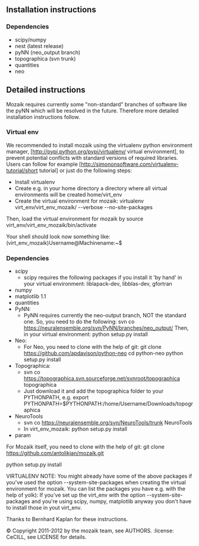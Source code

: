 ## Installation instructions

### Dependencies
* scipy/numpy
* nest (latest release)
* pyNN (neo_output branch)
* topographica (svn trunk)
* quantities 
* neo

## Detailed instructions

Mozaik requires currently some "non-standard" branches of software like the
pyNN which will be resolved in the future. Therefore more detailed installation
instructions follow.

### Virtual env

We recommended to install mozaik using the virtualenv python environment manager, 
[http://pypi.python.org/pypi/virtualenv/ virtual environment], to prevent potential
conflicts with standard versions of required libraries. Users can follow for example
[http://simononsoftware.com/virtualenv-tutorial/short tutorial] or just do the following steps:
 
 * Install virtualenv
 * Create e.g. in your home directory a directory where all virtual
   environments will be created home/virt_env
 * Create the virtual environment for mozaik: virtualenv virt_env/virt_env_mozaik/ --verbose --no-site-packages

Then, load the virtual environment for mozaik by source virt_env/virt_env_mozaik/bin/activate

Your shell should look now something like:
(virt_env_mozaik)Username@Machinename:~$

### Dependencies 

 * scipy
   * scipy requires the following packages if you install it 'by hand' in your
     virtual environment: liblapack-dev, libblas-dev, gfortran
 * numpy
 * matplotlib 1.1
 * quantities
 * PyNN:
     * PyNN requires currently the neo-output branch, NOT the standard one.
     So, you need to do the following:
     svn co https://neuralensemble.org/svn/PyNN/branches/neo_output/
     Then, in your virtual environment:
     python setup.py install
 * Neo:
    * For Neo, you need to clone with the help of git:
      git clone https://github.com/apdavison/python-neo
      cd python-neo
      python setup.py install
 * Topographica:
   * svn co https://topographica.svn.sourceforge.net/svnroot/topographica topographica
   * Just download it and add the topographica folder to your PYTHONPATH, e.g.
     export PYTHONPATH=$PYTHONPATH:/home/Username/Downloads/topographica
 * NeuroTools
   * svn co https://neuralensemble.org/svn/NeuroTools/trunk NeuroTools
   * In virt_env_mozaik: python setup.py install
 * param


For Mozaik itself, you need to clone with the help of git:
git clone https://github.com/antolikjan/mozaik.git

python setup.py install


VIRTUALENV NOTE: You might already have some of the above packages
if you've used the option --system-site-packages when creating the virtual environment for mozaik.
You can list the packages you have e.g. with the help of yolk):
If you've set up the virt_env with the option --system-site-packages and
you're using scipy, numpy, matplotlib anyway you don't have to install those in yout virt_env.


Thanks to Bernhard Kaplan for these instructions.


:copyright: Copyright 2011-2012 by the mozaik team, see AUTHORS.
:license: CeCILL, see LICENSE for details.